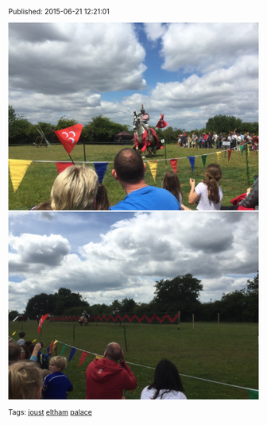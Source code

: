 


Published: 2015-06-21 12:21:01

![](122075076322-0.jpg)
![](122075076322-1.jpg)

Tags: [joust](tag-joust.md) [eltham](tag-eltham.md) [palace](tag-palace.md)
